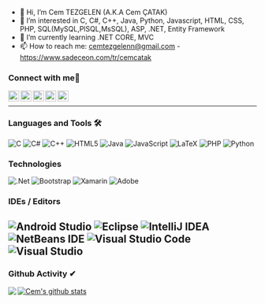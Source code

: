 - 👋 Hi, I’m Cem TEZGELEN (A.K.A Cem ÇATAK)
- 👀 I’m interested in C, C#, C++, Java, Python, Javascript, HTML, CSS, PHP, SQL(MySQL,PlSQL,MsSQL), ASP, .NET, Entity Framework
- 🌱 I’m currently learning .NET CORE, MVC
- 📫 How to reach me: cemtezgelenn@gmail.com - https://www.sadeceon.com/tr/cemcatak


### Connect with me🤝

<a href="https://github.com/cemtezgelen">
  <img align="left" alt="Cem's Github" width="22px" src="https://upload.wikimedia.org/wikipedia/commons/thumb/a/ae/Github-desktop-logo-symbol.svg/1024px-Github-desktop-logo-symbol.svg.png" />
</a>

<a href="https://instagram.com/kendnemusluman/">
  <img align="left" alt="Cem's Instagram" width="22px" src="https://upload.wikimedia.org/wikipedia/commons/thumb/a/a5/Instagram_icon.png/600px-Instagram_icon.png" />
</a>

<a href="https://twitter.com/kendnemusluman">
  <img align="left" alt="Cem's Twitter" width="22px" src="https://cdn2.iconfinder.com/data/icons/metro-uinvert-dock/256/Twitter_NEW.png" />
</a>

<a href="https://www.linkedin.com/in/cem-tezgelen-55b0a620a/">
  <img align="left" alt="Cem's Linkedin" width="22px" src="https://cdn3.iconfinder.com/data/icons/inficons/512/linkedin.png" />
</a>

<a href="https://www.sadeceon.com/tr/cemcatak">
  <img align="left" alt="Cem's Linkedin" width="22px" src="https://pbs.twimg.com/profile_images/468703378109779968/ZuFV0sa7_400x400.png" />
</a>

<br/>

---

### Languages and Tools 🛠 
![C](https://img.shields.io/badge/c-%2300599C.svg?style=for-the-badge&logo=c&logoColor=white)
![C#](https://img.shields.io/badge/c%23-%23239120.svg?style=for-the-badge&logo=c-sharp&logoColor=white)
![C++](https://img.shields.io/badge/-C++-00599C?style=flat-square&logo=c)
![HTML5](https://img.shields.io/badge/html5-%23E34F26.svg?style=for-the-badge&logo=html5&logoColor=white)
![Java](https://img.shields.io/badge/java-%23ED8B00.svg?style=for-the-badge&logo=java&logoColor=white)
![JavaScript](https://img.shields.io/badge/javascript-%23323330.svg?style=for-the-badge&logo=javascript&logoColor=%23F7DF1E)
![LaTeX](https://img.shields.io/badge/latex-%23008080.svg?style=for-the-badge&logo=latex&logoColor=white)
![PHP](https://img.shields.io/badge/php-%23777BB4.svg?style=for-the-badge&logo=php&logoColor=white)
![Python](https://img.shields.io/badge/python-3670A0?style=for-the-badge&logo=python&logoColor=ffdd54)
### Technologies
![.Net](https://img.shields.io/badge/.NET-5C2D91?style=for-the-badge&logo=.net&logoColor=white)
![Bootstrap](https://img.shields.io/badge/bootstrap-%23563D7C.svg?style=for-the-badge&logo=bootstrap&logoColor=white)
![Xamarin](https://img.shields.io/badge/Xamarin-3199DC?style=for-the-badge&logo=xamarin&logoColor=white)
![Adobe](https://img.shields.io/badge/adobe-%23FF0000.svg?style=for-the-badge&logo=adobe&logoColor=white)
### IDEs / Editors
![Android Studio](https://img.shields.io/badge/Android%20Studio-3DDC84.svg?style=for-the-badge&logo=android-studio&logoColor=white)
![Eclipse](https://img.shields.io/badge/Eclipse-FE7A16.svg?style=for-the-badge&logo=Eclipse&logoColor=white)
![IntelliJ IDEA](https://img.shields.io/badge/IntelliJIDEA-000000.svg?style=for-the-badge&logo=intellij-idea&logoColor=white)
![NetBeans IDE](https://img.shields.io/badge/NetBeansIDE-1B6AC6.svg?style=for-the-badge&logo=apache-netbeans-ide&logoColor=white)
![Visual Studio Code](https://img.shields.io/badge/Visual%20Studio%20Code-0078d7.svg?style=for-the-badge&logo=visual-studio-code&logoColor=white)
![Visual Studio](https://img.shields.io/badge/Visual%20Studio-5C2D91.svg?style=for-the-badge&logo=visual-studio&logoColor=white)
---

### Github Activity ✔

<a href="https://github.com/cemtezgelen">
  <img align="left" src="https://github-readme-stats.vercel.app/api/top-langs/?username=cemtezgelen&theme=tokyonight" />
  </a>

<a href="https://github.com/cemtezgelen">
 <img align="center" src="https://github-readme-stats.vercel.app/api?username=cemtezgelen&show_icons=true&theme=tokyonight&line_height=27" alt="Cem's github stats"/>
</a>

<!--
**cemtezgelen/cemtezgelen** is a ✨ _special_ ✨ repository because its `README.md` (this file) appears on your GitHub profile.


<!---
cemtezgelen/cemtezgelen is a ✨ special ✨ repository because its `README.md` (this file) appears on your GitHub profile.
You can click the Preview link to take a look at your changes.
--->
